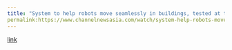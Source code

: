 ```yaml
---
title: "System to help robots move seamlessly in buildings, tested at three sites"
permalink:https://www.channelnewsasia.com/watch/system-help-robots-move-seamlessly-buildings-tested-three-sites-video-2713886?cid=internal_sharetool_androidphone_29052022_cna
---
```

[link](https://www.channelnewsasia.com/watch/system-help-robots-move-seamlessly-buildings-tested-three-sites-video-2713886?cid=internal_sharetool_androidphone_29052022_cna)
 
